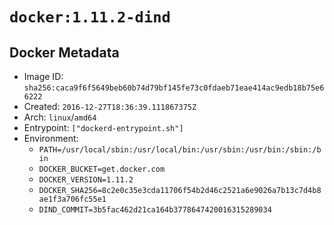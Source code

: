 # `docker:1.11.2-dind`

## Docker Metadata

- Image ID: `sha256:caca9f6f5649beb60b74d79bf145fe73c0fdaeb71eae414ac9edb18b75e66222`
- Created: `2016-12-27T18:36:39.111867375Z`
- Arch: `linux`/`amd64`
- Entrypoint: `["dockerd-entrypoint.sh"]`
- Environment:
  - `PATH=/usr/local/sbin:/usr/local/bin:/usr/sbin:/usr/bin:/sbin:/bin`
  - `DOCKER_BUCKET=get.docker.com`
  - `DOCKER_VERSION=1.11.2`
  - `DOCKER_SHA256=8c2e0c35e3cda11706f54b2d46c2521a6e9026a7b13c7d4b8ae1f3a706fc55e1`
  - `DIND_COMMIT=3b5fac462d21ca164b3778647420016315289034`
